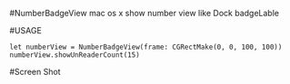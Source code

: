 #NumberBadgeView
  mac os x show number view like Dock badgeLable
  

#USAGE
  ```
  let numberView = NumberBadgeView(frame: CGRectMake(0, 0, 100, 100))
numberView.showUnReaderCount(15)
  ```  


#Screen Shot
